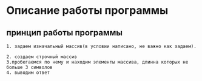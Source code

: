 # Описание работы программы
## принцип работы программы
    1. задаем изначальный массив(в условии написано, не важно как задаем).

    2. создаем строчный массив
    3.пробегаемся по нему и находим элементы массива, длинна которых не больше 3 символов
    4. выводим ответ


